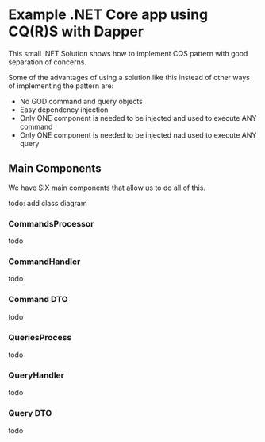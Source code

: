 # Example .NET Core app using CQ(R)S with Dapper

This small .NET Solution shows how to implement CQS pattern with good separation of concerns.

Some of the advantages of using a solution like this instead of other ways of implementing the pattern are:
- No GOD command and query objects
- Easy dependency injection
- Only ONE component is needed to be injected and used to execute ANY command
- Only ONE component is needed to be injected nad used to execute ANY query

## Main Components

We have SIX main components that allow us to do all of this.

todo: add class diagram

### CommandsProcessor

todo

### CommandHandler

todo

### Command DTO

todo

### QueriesProcess

todo

### QueryHandler

todo

### Query DTO

todo
